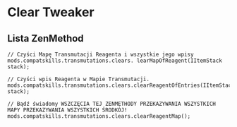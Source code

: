 # Clear Tweaker

## Lista ZenMethod

    // Czyści Mapę Transmutacji Reagenta i wszystkie jego wpisy
    mods.compatskills.transmutations.clears. learMapOfReagent(IItemStack stack);
    
    // Czyści wpis Reagenta w Mapie Transmutacji.
    mods.compatskills.transmutations.clears.clearReagentOfEntries(IItemStack stack);
    
    // Bądź świadomy WSZCZĘCIA TEJ ZENMETHODY PRZEKAZYWANIA WSZYSTKICH MAPY PRZEKAZYWANIA WSZYSTKICH ŚRODKÓJ!
    mods.compatskills.transmutations.clears.clearReagentMap();
